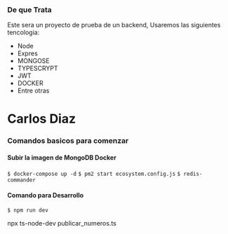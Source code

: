 ### De que Trata

Este sera un proyecto de prueba de un backend, Usaremos las siguientes tencologia:
- Node
- Expres
- MONGOSE
- TYPESCRYPT
- JWT
- DOCKER
- Entre otras


# Carlos Diaz


### Comandos basicos para comenzar

#### Subir la imagen de MongoDB Docker

`$ docker-compose up -d`
`$ pm2 start ecosystem.config.js`
`$ redis-commander`
#### Comando para Desarrollo

`$ npm run dev`


npx ts-node-dev publicar_numeros.ts 